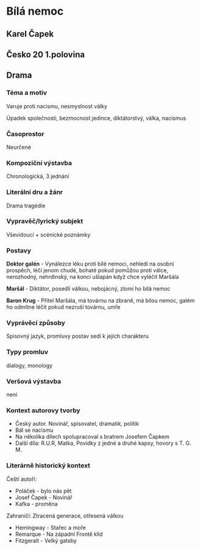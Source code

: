 # Bílá nemoc
## Karel Čapek
## Česko 20 1.polovina
## Drama

### Téma a motiv
Varuje proti nacismu, nesmyslnost války

Úpadek společnosti, bezmocnost jedince, diktátorstvý, válka, nacismus 
### Časoprostor
Neurčené 
### Kompoziční výstavba
Chronologická, 3 jednání
### Literální dru a žánr
Drama tragédie
### Vypravěč/lyrický subjekt
Vševidoucí + scénické poznámky
### Postavy
**Doktor galén** - Vynálezce léku proti bílé nemoci, nehledí na osobní prospěch, léčí jenom chudé, bohaté pokud pomůžou proti válce, nerozhodný, nehrdinský, na konci ušlapán když chce vyléčit Maršála

**Maršál** - Diktátor, posedlí válkou, nebojácný, zlomí ho bílá nemoc

**Baron Krug** - Přítel Maršála, má továrnu na zbraně, má bílou nemoc, galém ho odmítne léčit pokud nezruší továrnu, umře

### Vyprávěcí způsoby
Spisovný jazyk, promluvy postav sedí k jejich charakteru
### Typy promluv
dialogy, monology
### Veršová výstavba
není
### Kontext autorovy tvorby
* Český autor. Novinář, spisovatel, dramatik, politik
* Bál se nacismu
* Na několika dílech spolupracoval s bratrem Josefem Čapkem
* Další díla: R.U.R, Matka, Povídky z jedné a druhé kapsy, hovory s T. G. M.
### Literárně historický kontext
Čeští autoři:
* Poláček - bylo nás pět
* Josef Čapek - Novinář
* Kafka - proměna

Zahraničí: Ztracená generace, otřesená válkou
* Hemingway - Stařec a moře
* Remarque - Na západní Frontě klid
* Fitzgeralt - Velký gatsby
